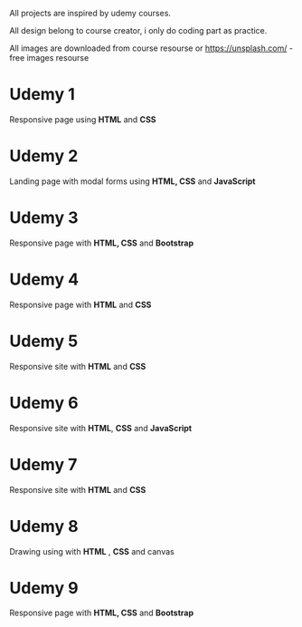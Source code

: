 All projects are inspired by udemy courses.

All design belong to course creator, i only do coding part as practice.

All images are downloaded from course resourse or https://unsplash.com/ - free images resourse

# Udemy 1
Responsive page using **HTML** and **CSS**

# Udemy 2
Landing page with modal forms using **HTML, CSS** and **JavaScript**

# Udemy 3
Responsive page with **HTML, CSS** and **Bootstrap**

# Udemy 4
Responsive page with **HTML** and **CSS**

# Udemy 5
Responsive site with **HTML** and **CSS**

# Udemy 6
Responsive site with **HTML**, **CSS** and **JavaScript**

# Udemy 7
Responsive site with **HTML** and **CSS**

# Udemy 8
Drawing using with **HTML** , **CSS** and canvas

# Udemy 9
Responsive page with **HTML, CSS** and **Bootstrap**


